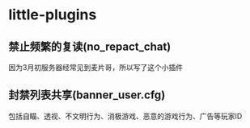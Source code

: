 # little-plugins
## 禁止频繁的复读(no_repact_chat)
因为3月初服务器经常见到麦片哥，所以写了这个小插件


## 封禁列表共享(banner_user.cfg)
包括自瞄、透视、不文明行为、消极游戏、恶意的游戏行为、广告等玩家ID
